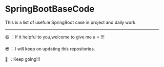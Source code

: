 # SpringBootBaseCode
This is a list of usefule SpringBoot case in project and daily work.

***

:satisfied: ：If it helpful to you,welcome to give me a :star: !!!

:sunglasses: ：I will keep on updating this repositories.

:dash: ：Keep going!!!